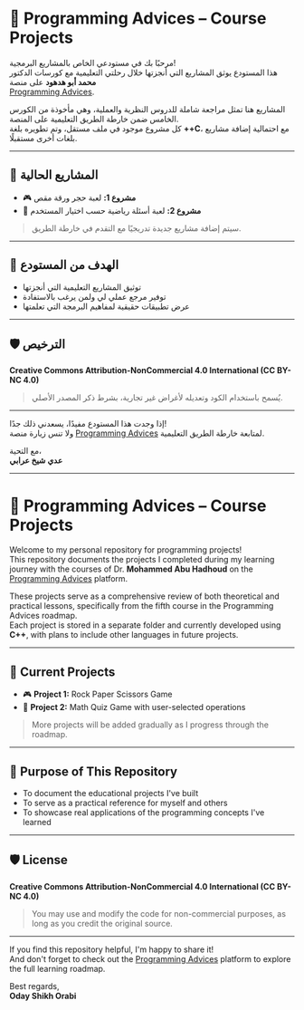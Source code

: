 # 🧠 Programming Advices – Course Projects
مرحبًا بك في مستودعي الخاص بالمشاريع البرمجية!  
هذا المستودع يوثق المشاريع التي أنجزتها خلال رحلتي التعليمية مع كورسات الدكتور **محمد أبو هدهود** على منصة  
[Programming Advices](https://www.bing.com/ck/a?!&&p=66d7c4404eb06449f127539d74fa3f40776106035ecde6fc5a0edc2523562e4dJmltdHM9MTc1ODI0MDAwMA&ptn=3&ver=2&hsh=4&fclid=376a36e8-cbe8-61e1-31d0-2531ca5260fd&psq=programinadvices&u=a1aHR0cHM6Ly9wcm9ncmFtbWluZ2FkdmljZXMuY29tLw).

المشاريع هنا تمثل مراجعة شاملة للدروس النظرية والعملية، وهي مأخوذة من الكورس الخامس ضمن خارطة الطريق التعليمية على المنصة.  
كل مشروع موجود في ملف مستقل، وتم تطويره بلغة **++C**، مع احتمالية إضافة مشاريع بلغات أخرى مستقبلًا.

---

## 📁 المشاريع الحالية

- 🎮 **مشروع 1:** لعبة حجر ورقة مقص  
- 🧮 **مشروع 2:** لعبة أسئلة رياضية حسب اختيار المستخدم

> سيتم إضافة مشاريع جديدة تدريجيًا مع التقدم في خارطة الطريق.

---

## 🎯 الهدف من المستودع

- توثيق المشاريع التعليمية التي أنجزتها  
- توفير مرجع عملي لي ولمن يرغب بالاستفادة  
- عرض تطبيقات حقيقية لمفاهيم البرمجة التي تعلمتها

---

## 🛡️ الترخيص

**Creative Commons Attribution-NonCommercial 4.0 International (CC BY-NC 4.0)**  
> يُسمح باستخدام الكود وتعديله لأغراض غير تجارية، بشرط ذكر المصدر الأصلي.

---

إذا وجدت هذا المستودع مفيدًا، يسعدني ذلك جدًا!  
ولا تنس زيارة منصة [Programming Advices](https://www.bing.com/ck/a?!&&p=66d7c4404eb06449f127539d74fa3f40776106035ecde6fc5a0edc2523562e4dJmltdHM9MTc1ODI0MDAwMA&ptn=3&ver=2&hsh=4&fclid=376a36e8-cbe8-61e1-31d0-2531ca5260fd&psq=programinadvices&u=a1aHR0cHM6Ly9wcm9ncmFtbWluZ2FkdmljZXMuY29tLw) لمتابعة خارطة الطريق التعليمية.

مع التحية،  
**عدي شيخ عرابي**

---

# 🧠 Programming Advices – Course Projects

Welcome to my personal repository for programming projects!  
This repository documents the projects I completed during my learning journey with the courses of Dr. **Mohammed Abu Hadhoud** on the  
[Programming Advices](https://www.bing.com/ck/a?!&&p=66d7c4404eb06449f127539d74fa3f40776106035ecde6fc5a0edc2523562e4dJmltdHM9MTc1ODI0MDAwMA&ptn=3&ver=2&hsh=4&fclid=376a36e8-cbe8-61e1-31d0-2531ca5260fd&psq=programinadvices&u=a1aHR0cHM6Ly9wcm9ncmFtbWluZ2FkdmljZXMuY29tLw) platform.

These projects serve as a comprehensive review of both theoretical and practical lessons, specifically from the fifth course in the Programming Advices roadmap.  
Each project is stored in a separate folder and currently developed using **C++**, with plans to include other languages in future projects.

---

## 📁 Current Projects

- 🎮 **Project 1:** Rock Paper Scissors Game  
- 🧮 **Project 2:** Math Quiz Game with user-selected operations

> More projects will be added gradually as I progress through the roadmap.

---

## 🎯 Purpose of This Repository

- To document the educational projects I've built  
- To serve as a practical reference for myself and others  
- To showcase real applications of the programming concepts I've learned

---

## 🛡️ License

**Creative Commons Attribution-NonCommercial 4.0 International (CC BY-NC 4.0)**  
> You may use and modify the code for non-commercial purposes, as long as you credit the original source.

---

If you find this repository helpful, I'm happy to share it!  
And don't forget to check out the [Programming Advices](https://www.bing.com/ck/a?!&&p=66d7c4404eb06449f127539d74fa3f40776106035ecde6fc5a0edc2523562e4dJmltdHM9MTc1ODI0MDAwMA&ptn=3&ver=2&hsh=4&fclid=376a36e8-cbe8-61e1-31d0-2531ca5260fd&psq=programinadvices&u=a1aHR0cHM6Ly9wcm9ncmFtbWluZ2FkdmljZXMuY29tLw) platform to explore the full learning roadmap.

Best regards,  
**Oday Shikh Orabi**
